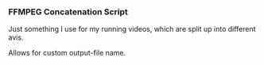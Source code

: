 ### FFMPEG Concatenation Script ###

Just something I use for my running videos, which are split up into different avis.

Allows for custom output-file name.
